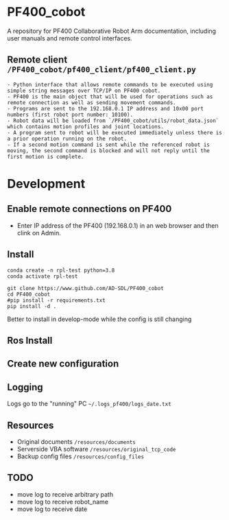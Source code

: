 
# PF400_cobot
A repository for PF400 Collaborative Robot Arm documentation, including user manuals and remote control interfaces.
## Remote client `/PF400_cobot/pf400_client/pf400_client.py`
    
    - Python interface that allows remote commands to be executed using simple string messages over TCP/IP on PF400 cobot. 
    - PF400 is the main object that will be used for operations such as remote connection as well as sending movement commands.
    - Programs are sent to the 192.168.0.1 IP address and 10x00 port numbers (first robot port number: 10100). 
    - Robot data will be loaded from `/PF400_cobot/utils/robot_data.json` which contains motion profiles and joint locations.
    - A program sent to robot will be executed immediately unless there is a prior operation running on the robot. 
    - If a second motion command is sent while the referenced robot is moving, the second command is blocked and will not reply until the first motion is complete.

# Development
## Enable remote connections on PF400
- Enter IP address of the PF400 (192.168.0.1) in an web browser and then clink on Admin.

## Install

    conda create -n rpl-test python=3.8
    conda activate rpl-test

    git clone https://www.github.com/AD-SDL/PF400_cobot
    cd PF400_cobot
    #pip install -r requirements.txt
    pip install -d . 

Better to install in develop-mode while the config is still changing

## Ros Install

## Create new configuration

## Logging

Logs go to the "running" PC `~/.logs_pf400/logs_date.txt`

## Resources

* Original documents `/resources/documents`
* Serverside VBA software `/resources/original_tcp_code`
* Backup config files `/resources/config_files`

## TODO

* move log to receive arbitrary path
* move log to receive robot_name
* move log to receive date
